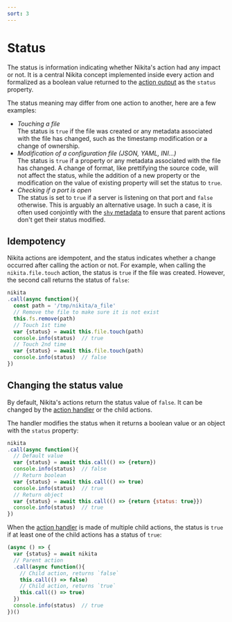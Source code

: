 ```yaml
---
sort: 3
---
```


# Status

The status is information indicating whether Nikita's action had any impact or not. It is a central Nikita concept implemented inside every action and formalized as a boolean value returned to the [action output](/current/action/output) as the `status` property.

The status meaning may differ from one action to another, here are a few examples:

- *Touching a file*   
  The status is `true` if the file was created or any metadata associated with the file has changed, such as the timestamp modification or a change of ownership.
- *Modification of a configuration file (JSON, YAML, INI...)*   
  The status is `true` if a property or any metadata associated with the file has changed. A change of format, like prettifying the source code, will not affect the status, while the addition of a new property or the modification on the value of existing property will set the status to `true`.
- *Checking if a port is open*   
  The status is set to `true` if a server is listening on that port and `false` otherwise. This is arguably an alternative usage. In such a case, it is often used conjointly with the [`shy` metadata](/current/metadata/shy) to ensure that parent actions don't get their status modified.

## Idempotency

Nikita actions are idempotent, and the status indicates whether a change occurred after calling the action or not. For example, when calling the `nikita.file.touch` action, the status is `true` if the file was created. However, the second call returns the status of `false`:

```js
nikita
.call(async function(){
  const path = '/tmp/nikita/a_file'
  // Remove the file to make sure it is not exist
  this.fs.remove(path)
  // Touch 1st time
  var {status} = await this.file.touch(path)
  console.info(status)  // true
  // Touch 2nd time
  var {status} = await this.file.touch(path)
  console.info(status)  // false
})
```

## Changing the status value

By default, Nikita's actions return the status value of `false`. It can be changed by the [action handler](/current/action/handler) or the child actions. 

The handler modifies the status when it returns a boolean value or an object with the `status` property:

```js
nikita
.call(async function(){
  // Default value
  var {status} = await this.call(() => {return})
  console.info(status)  // false
  // Return boolean
  var {status} = await this.call(() => true)
  console.info(status)  // true
  // Return object
  var {status} = await this.call(() => {return {status: true}})
  console.info(status)  // true
})
```

When the [action handler](/current/action/handler) is made of multiple child actions, the status is `true` if at least one of the child actions has a status of `true`:

```js
(async () => {
  var {status} = await nikita
  // Parent action
  .call(async function(){
    // Child action, returns `false`
    this.call(() => false)
    // Child action, returns `true`
    this.call(() => true)
  })
  console.info(status)  // true
})()
```
